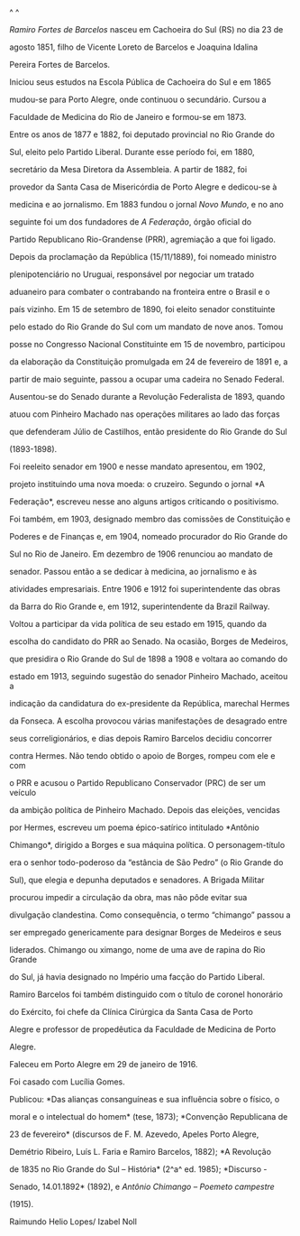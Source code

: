 

^ ^



*Ramiro Fortes de Barcelos* nasceu em Cachoeira do Sul (RS) no dia 23 de

agosto 1851, filho de Vicente Loreto de Barcelos e Joaquina Idalina

Pereira Fortes de Barcelos.



Iniciou seus estudos na Escola Pública de Cachoeira do Sul e em 1865

mudou-se para Porto Alegre, onde continuou o secundário. Cursou a

Faculdade de Medicina do Rio de Janeiro e formou-se em 1873.



Entre os anos de 1877 e 1882, foi deputado provincial no Rio Grande do

Sul, eleito pelo Partido Liberal. Durante esse período foi, em 1880,

secretário da Mesa Diretora da Assembleia. A partir de 1882, foi

provedor da Santa Casa de Misericórdia de Porto Alegre e dedicou-se à

medicina e ao jornalismo. Em 1883 fundou o jornal *Novo Mundo*, e no ano

seguinte foi um dos fundadores de *A Federação*, órgão oficial do

Partido Republicano Rio-Grandense (PRR), agremiação a que foi ligado.



Depois da proclamação da República (15/11/1889), foi nomeado ministro

plenipotenciário no Uruguai, responsável por negociar um tratado

aduaneiro para combater o contrabando na fronteira entre o Brasil e o

país vizinho. Em 15 de setembro de 1890, foi eleito senador constituinte

pelo estado do Rio Grande do Sul com um mandato de nove anos. Tomou

posse no Congresso Nacional Constituinte em 15 de novembro, participou

da elaboração da Constituição promulgada em 24 de fevereiro de 1891 e, a

partir de maio seguinte, passou a ocupar uma cadeira no Senado Federal.

Ausentou-se do Senado durante a Revolução Federalista de 1893, quando

atuou com Pinheiro Machado nas operações militares ao lado das forças

que defenderam Júlio de Castilhos, então presidente do Rio Grande do Sul

(1893-1898).



Foi reeleito senador em 1900 e nesse mandato apresentou, em 1902,

projeto instituindo uma nova moeda: o cruzeiro. Segundo o jornal *A

Federação*, escreveu nesse ano alguns artigos criticando o positivismo.

Foi também, em 1903, designado membro das comissões de Constituição e

Poderes e de Finanças e, em 1904, nomeado procurador do Rio Grande do

Sul no Rio de Janeiro. Em dezembro de 1906 renunciou ao mandato de

senador. Passou então a se dedicar à medicina, ao jornalismo e às

atividades empresariais. Entre 1906 e 1912 foi superintendente das obras

da Barra do Rio Grande e, em 1912, superintendente da Brazil Railway.



Voltou a participar da vida política de seu estado em 1915, quando da

escolha do candidato do PRR ao Senado. Na ocasião, Borges de Medeiros,

que presidira o Rio Grande do Sul de 1898 a 1908 e voltara ao comando do

estado em 1913, seguindo sugestão do senador Pinheiro Machado, aceitou a

indicação da candidatura do ex-presidente da República, marechal Hermes

da Fonseca. A escolha provocou várias manifestações de desagrado entre

seus correligionários, e dias depois Ramiro Barcelos decidiu concorrer

contra Hermes. Não tendo obtido o apoio de Borges, rompeu com ele e com

o PRR e acusou o Partido Republicano Conservador (PRC) de ser um veículo

da ambição política de Pinheiro Machado. Depois das eleições, vencidas

por Hermes, escreveu um poema épico-satírico intitulado *Antônio

Chimango*, dirigido a Borges e sua máquina política. O personagem-título

era o senhor todo-poderoso da “estância de São Pedro” (o Rio Grande do

Sul), que elegia e depunha deputados e senadores. A Brigada Militar

procurou impedir a circulação da obra, mas não pôde evitar sua

divulgação clandestina. Como consequência, o termo “chimango” passou a

ser empregado genericamente para designar Borges de Medeiros e seus

liderados. Chimango ou ximango, nome de uma ave de rapina do Rio Grande

do Sul, já havia designado no Império uma facção do Partido Liberal.



Ramiro Barcelos foi também distinguido com o título de coronel honorário

do Exército, foi chefe da Clínica Cirúrgica da Santa Casa de Porto

Alegre e professor de propedêutica da Faculdade de Medicina de Porto

Alegre.



Faleceu em Porto Alegre em 29 de janeiro de 1916.



Foi casado com Lucília Gomes.



Publicou: *Das alianças consanguíneas e sua influência sobre o físico, o

moral e o intelectual do homem* (tese, 1873); *Convenção Republicana de

23 de fevereiro* (discursos de F. M. Azevedo, Apeles Porto Alegre,

Demétrio Ribeiro, Luís L. Faria e Ramiro Barcelos, 1882); *A Revolução

de 1835 no Rio Grande do Sul – História* (2^a^ ed. 1985); *Discurso -

Senado, 14.01.1892* (1892), e *Antônio Chimango – Poemeto campestre*

(1915).



Raimundo Helio Lopes/ Izabel Noll



